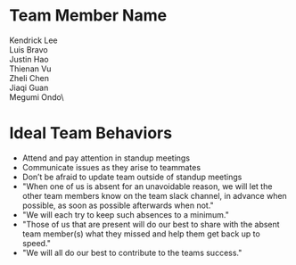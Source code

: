 # Team Member Name
Kendrick Lee\
Luis Bravo\
Justin Hao\
Thienan Vu\
Zheli Chen\
Jiaqi Guan\
Megumi Ondo\

# Ideal Team Behaviors
- Attend and pay attention in standup meetings
- Communicate issues as they arise to teammates
- Don’t be afraid to update team outside of standup meetings
- "When one of us is absent for an unavoidable reason, we will let the other team members know on the team slack channel, in advance when possible, as soon as possible afterwards when not."
- "We will each try to keep such absences to a minimum."
- "Those of us that are present will do our best to share with the absent team member(s) what they missed and help them get back up to speed."
- "We will all do our best to contribute to the teams success."
